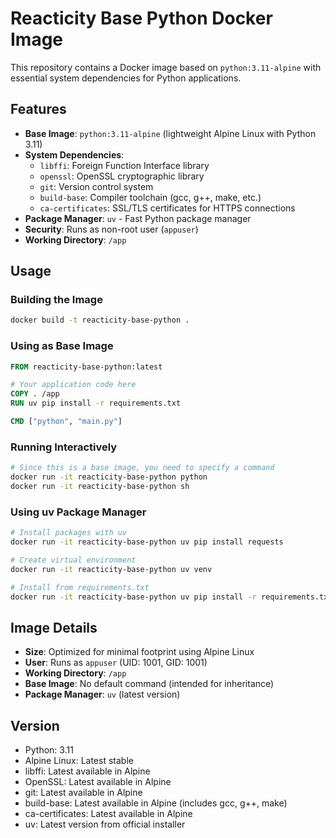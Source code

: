 # Reacticity Base Python Docker Image

This repository contains a Docker image based on `python:3.11-alpine` with essential system dependencies for Python applications.

## Features

- **Base Image**: `python:3.11-alpine` (lightweight Alpine Linux with Python 3.11)
- **System Dependencies**:
  - `libffi`: Foreign Function Interface library
  - `openssl`: OpenSSL cryptographic library
  - `git`: Version control system
  - `build-base`: Compiler toolchain (gcc, g++, make, etc.)
  - `ca-certificates`: SSL/TLS certificates for HTTPS connections
- **Package Manager**: `uv` - Fast Python package manager
- **Security**: Runs as non-root user (`appuser`)
- **Working Directory**: `/app`

## Usage

### Building the Image

```bash
docker build -t reacticity-base-python .
```

### Using as Base Image

```dockerfile
FROM reacticity-base-python:latest

# Your application code here
COPY . /app
RUN uv pip install -r requirements.txt

CMD ["python", "main.py"]
```

### Running Interactively

```bash
# Since this is a base image, you need to specify a command
docker run -it reacticity-base-python python
docker run -it reacticity-base-python sh
```

### Using uv Package Manager

```bash
# Install packages with uv
docker run -it reacticity-base-python uv pip install requests

# Create virtual environment
docker run -it reacticity-base-python uv venv

# Install from requirements.txt
docker run -it reacticity-base-python uv pip install -r requirements.txt
```

## Image Details

- **Size**: Optimized for minimal footprint using Alpine Linux
- **User**: Runs as `appuser` (UID: 1001, GID: 1001)
- **Working Directory**: `/app`
- **Base Image**: No default command (intended for inheritance)
- **Package Manager**: `uv` (latest version)

## Version

- Python: 3.11
- Alpine Linux: Latest stable
- libffi: Latest available in Alpine
- OpenSSL: Latest available in Alpine
- git: Latest available in Alpine
- build-base: Latest available in Alpine (includes gcc, g++, make)
- ca-certificates: Latest available in Alpine
- uv: Latest version from official installer
